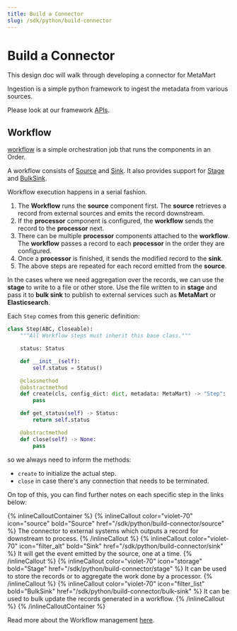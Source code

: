 ```yaml
---
title: Build a Connector
slug: /sdk/python/build-connector
---
```


# Build a Connector

This design doc will walk through developing a connector for MetaMart

Ingestion is a simple python framework to ingest the metadata from various sources.

Please look at our framework [APIs](https://github.com/meta-mart/MetaMart/tree/main/ingestion/src/metadata/ingestion/api).

## Workflow

[workflow](https://github.com/meta-mart/MetaMart/blob/main/ingestion/src/metadata/ingestion/api/workflow.py) is a simple orchestration job that runs the components in an Order.

A workflow consists of [Source](/sdk/python/build-connector/source) and [Sink](/sdk/python/build-connector/sink). It also provides support for [Stage](/sdk/python/build-connector/stage) and [BulkSink](/sdk/python/build-connector/bulk-sink).

Workflow execution happens in a serial fashion.

1. The **Workflow** runs the **source** component first. The **source** retrieves a record from external sources and emits the record downstream.
2. If the **processor** component is configured, the **workflow** sends the record to the **processor** next.
3. There can be multiple **processor** components attached to the **workflow**. The **workflow** passes a record to each **processor** in the order they are configured.
4. Once a **processor** is finished, it sends the modified record to the **sink**.
5. The above steps are repeated for each record emitted from the **source**.

In the cases where we need aggregation over the records, we can use the **stage** to write to a file or other store. Use the file written to in **stage** and pass it to **bulk sink** to publish to external services such as **MetaMart** or **Elasticsearch**.

Each `Step` comes from this generic definition:

```python
class Step(ABC, Closeable):
    """All Workflow steps must inherit this base class."""

    status: Status

    def __init__(self):
        self.status = Status()

    @classmethod
    @abstractmethod
    def create(cls, config_dict: dict, metadata: MetaMart) -> "Step":
        pass

    def get_status(self) -> Status:
        return self.status

    @abstractmethod
    def close(self) -> None:
        pass
```

so we always need to inform the methods:
- `create` to initialize the actual step.
- `close` in case there's any connection that needs to be terminated.

On top of this, you can find further notes on each specific step in the links below:

{% inlineCalloutContainer %}
  {% inlineCallout
    color="violet-70"
    icon="source"
    bold="Source"
    href="/sdk/python/build-connector/source" %}
    The connector to external systems which outputs a record for downstream to process.
  {% /inlineCallout %}
  {% inlineCallout
    color="violet-70"
    icon="filter_alt"
    bold="Sink"
    href="/sdk/python/build-connector/sink" %}
    It will get the event emitted by the source, one at a time.
  {% /inlineCallout %}
  {% inlineCallout
    color="violet-70"
    icon="storage"
    bold="Stage"
    href="/sdk/python/build-connector/stage" %}
    It can be used to store the records or to aggregate the work done by a processor.
  {% /inlineCallout %}
  {% inlineCallout
    color="violet-70"
    icon="filter_list"
    bold="BulkSink"
    href="/sdk/python/build-connector/bulk-sink" %}
    It can be used to bulk update the records generated in a workflow.
  {% /inlineCallout %}
{% /inlineCalloutContainer %}

Read more about the Workflow management [here](https://github.com/meta-mart/MetaMart/blob/main/ingestion/src/metadata/workflow/README.md).
